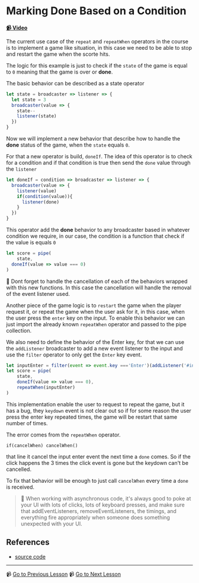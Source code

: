 # Marking Done Based on a Condition

**[📹 Video](https://egghead.io/lessons/egghead-marking-done-based-on-a-condition)**

The current use case of the `repeat` and  `repeatWhen` operators in the course is to implement a game like situation, in this case we need to be able to stop and restart the game when the scorte hits.

The logic for this example is just to check if the `state` of the game is equal to `0` meaning that the game is over or **done**.

The basic behavior can be described as a state operator

```javascript
let state = broadcaster => listener => {
  let state = 3
  broadcaster(value => {
    state--
    listener(state)
  })
}

```

Now we will implement a new behavior that describe how to handle  the **done** status of the game, when the  `state` equals `0`.



For that a new operator is build, `doneIf`. The idea of this operator is to check for a condition and if that condition is true then send the `done` value through the `listener`

```javascript
let doneIf = condition => broadcaster => listener => {
  broadcaster(value => {
    listener(value)
    if(condition(value)){
      listener(done)
    }
  })
}
```

This operator add the **done** behavior to any broadcaster based in whatever condition we require, in our case, the condition is a function that check if the value is equals `0`

```javascript
let score = pipe(
	state,
  doneIf(value => value === 0)
)
```



🔑  Dont forget to handle the cancellation of each of the behaviors wrapped with this new functions. In this case the cancellation will handle the removal of the event listener used.

Another piece of the game logic is to `restart` the game when the player request it, or  repeat the game when the user ask for it, in this case, when the user press the  `enter` key on the input. To enable this behavior we can just import the already known `repeatWhen` operator and passed to the pipe collection.

We also need to define the behavior of the Enter key, for that we can use the  `addListener` broadcaster to add a new event listener to the input and use the `filter` operator to only get the `Enter` key event.



```javascript
let inputEnter = filter(event => event.key ==='Enter')(addListener('#input', 'keydown'))
let score = pipe(
	state,
	doneIf(value => value === 0),
	repeatWhen(inputEnter)
)
```



This implementation enable the user to request to repeat the game, but it has a bug, they `keydown` event is not clear out so if for some reason the user press the enter key repeated times, the game will be restart that same number of times.

The error comes from the  `repeatWhen` operator.

```
if(cancelWhen) cancelWhen()
```

that line it cancel the input enter event the next time a `done` comes. So if the click happens the 3 times the click event is gone but the keydown can't be cancelled.

To fix that behavior will be enough to just call  `cancelWhen` every time a `done` is received.



> 🔑 When working with asynchronous code, it's always good to poke at your UI with lots of clicks, lots of keyboard presses, and make sure that addEventListeners, removeEventListeners, the timings, and everything fire appropriately when someone does something unexpected with your UI.

## References

- [source code](https://github.com/johnlindquist/crafting-functions/blob/done-if/src/index.js#L15)

---

📹 [Go to Previous Lesson](https://egghead.io/lessons/egghead-comparing-repeat-to-start)
📹 [Go to Next Lesson](https://egghead.io/lessons/egghead-create-a-sequence-of-broadcasters)

